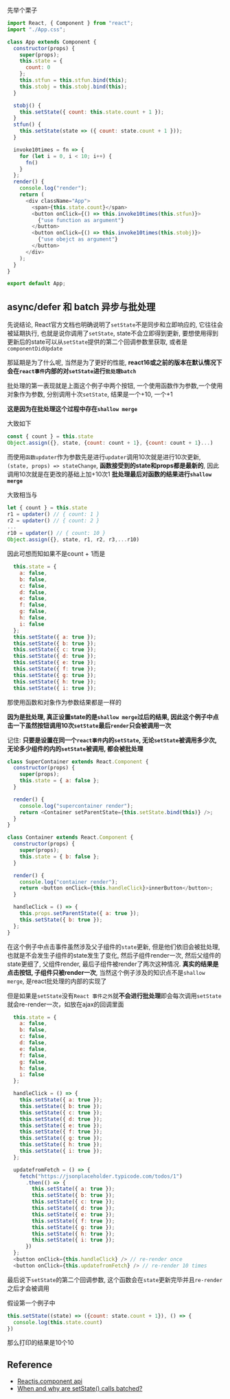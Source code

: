 先举个栗子
```js
import React, { Component } from "react";
import "./App.css";

class App extends Component {
  constructor(props) {
    super(props);
    this.state = {
      count: 0
    };
    this.stfun = this.stfun.bind(this);
    this.stobj = this.stobj.bind(this);
  }

  stobj() {
    this.setState({ count: this.state.count + 1 });
  }
  stfun() {
    this.setState(state => ({ count: state.count + 1 }));
  }

  invoke10times = fn => {
    for (let i = 0, i < 10; i++) {
      fn()
    }
  };
  render() {
    console.log("render");
    return (
      <div className="App">
        <span>{this.state.count}</span>
        <button onClick={() => this.invoke10times(this.stfun)}>
          {"use function as argument"}
        </button>
        <button onClick={() => this.invoke10times(this.stobj)}>
          {"use obejct as argument"}
        </button>
      </div>
    );
  }
}

export default App;
```
## async/defer 和 batch 异步与批处理 

先说结论, React官方文档也明确说明了`setState`不是同步和立即响应的, 它往往会被延期执行, 也就是说你调用了`setState`, state不会立即得到更新, 要想使用得到更新后的state可以从`setState`提供的第二个回调参数里获取, 或者是`componentDidUpdate`

那延期是为了什么呢, 当然是为了更好的性能, **react16或之前的版本在默认情况下会在`react事件`内部的对`setState`进行`批处理batch`**

批处理的第一表现就是上面这个例子中两个按钮, 一个使用函数作为参数,一个使用对象作为参数, 分别调用十次`setState`, 结果是一个+10, 一个+1

**这是因为在批处理这个过程中存在`shallow merge`**

大致如下
```js
const { count } = this.state
Object.assign({}, state, {count: count + 1}, {count: count + 1}...)
```
而使用`函数updater`作为参数先是进行`updater`调用10次就是进行10次更新,
`(state, props) => stateChange`, **函数接受到的state和props都是最新的**, 因此调用10次就是在更改的基础上加+10次1
**批处理最后对函数的结果进行`shallow merge`**

大致相当与
```js
let { count } = this.state
r1 = updater() // { count: 1 }
r2 = updater() // { count: 2 }
...
r10 = updater() // { count: 10 }
Object.assign({}, state, r1, r2, r3,...r10)
```
因此可想而知如果不是count + 1而是
```js
  this.state = {
    a: false,
    b: false,
    c: false,
    d: false,
    e: false,
    f: false,
    g: false,
    h: false,
    i: false
  };
  this.setState({ a: true });
  this.setState({ b: true });
  this.setState({ c: true });
  this.setState({ d: true });
  this.setState({ e: true });
  this.setState({ f: true });
  this.setState({ g: true });
  this.setState({ h: true });
  this.setState({ i: true });
```
那使用函数和对象作为参数结果都是一样的

**因为是批处理, 真正设置state的是`shallow merge`过后的结果, 因此这个例子中点击一下虽然按钮调用10次`setState`最后`render`只会被调用一次**

记住: **只要是设置在同一个`react事件`内的`setState`, 无论`setState`被调用多少次, 无论多少组件的内的`setState`被调用, 都会被批处理**

```js
class SuperContainer extends React.Component {
  constructor(props) {
    super(props);
    this.state = { a: false };
  }

  render() {
    console.log("supercontainer render");
    return <Container setParentState={this.setState.bind(this)} />;
  }
}

class Container extends React.Component {
  constructor(props) {
    super(props);
    this.state = { b: false };
  }

  render() {
    console.log("container render");
    return <button onClick={this.handleClick}>innerButton</button>;
  }

  handleClick = () => {
    this.props.setParentState({ a: true });
    this.setState({ b: true });
  };
}
```
在这个例子中点击事件虽然涉及父子组件的`state`更新, 但是他们依旧会被批处理, 也就是不会发生子组件的state发生了变化, 然后子组件render一次, 然后父组件的state更细了, 父组件render, 最后子组件被render了两次这种情况. 
**真实的结果是点击按钮, 子组件只被render一次**, 当然这个例子涉及的知识点不是`shallow merge`, 是react批处理的内部的实现了

但是如果是`setState`没有`React 事件之外`就**不会进行批处理**即会每次调用`setState`就会re-render一次，如放在ajax的回调里面

```js
  this.state = {
    a: false,
    b: false,
    c: false,
    d: false,
    e: false,
    f: false,
    g: false,
    h: false,
    i: false
  };

  handleClick = () => {
    this.setState({ a: true });
    this.setState({ b: true });
    this.setState({ c: true });
    this.setState({ d: true });
    this.setState({ e: true });
    this.setState({ f: true });
    this.setState({ g: true });
    this.setState({ h: true });
    this.setState({ i: true });
  };

  updatefromFetch = () => {
    fetch("https://jsonplaceholder.typicode.com/todos/1")
      .then(() => {
        this.setState({ a: true });
        this.setState({ b: true });
        this.setState({ c: true });
        this.setState({ d: true });
        this.setState({ e: true });
        this.setState({ f: true });
        this.setState({ g: true });
        this.setState({ h: true });
        this.setState({ i: true });
      })
  };
  <button onClick={this.handleClick} /> // re-render once
  <button onClick={this.updatefromFetch} /> // re-render 10 times
```

最后说下`setState`的第二个回调参数, 这个函数会在`state`更新完毕并且`re-render`之后才会被调用

假设第一个例子中
```js
this.setState((state) => ({count: state.count + 1}), () => {
  console.log(this.state.count)
})
```
那么打印的结果是10个10


## Reference

- [Reactjs.component api](https://reactjs.org/docs/react-component.html)
- [When and why are setState() calls batched?](https://stackoverflow.com/questions/48563650/does-react-keep-the-order-for-state-updates)
